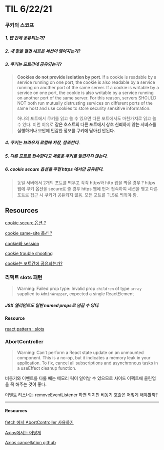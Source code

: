 # TIL 6/22/21

### 쿠키의 스코프

##### 1. 탭 간에 공유되는가?

##### 2. 새 창을 열면 새로운 세션이 맺어지는가?

##### 3. 쿠키는 포트간에 공유되는가?

   > **Cookies do not provide isolation by port**. If a cookie is readable by a service running on one port, the cookie is also readable by a service running on another port of the same server. If a cookie is writable by a service on one port, the cookie is also writable by a service running on another port of the same server. For this reason, servers SHOULD NOT both run mutually distrusting services on different ports of the same host and use cookies to store security sensitive information.
   >
   > 하나의 포트에서 쿠키를 읽고 쓸 수 있으면 다른 포트에서도 마찬가지로 읽고 쓸 수 있다. 이런 이유로 **같은 호스트의 다른 포트에서 상호 신뢰하지 않는 서비스를 실행하거나 보안에 민감한 정보를 쿠키에 담아선 안된다.**

##### 4. 쿠키는 브라우저 로컬에 저장, 참조한다.

##### 5. 다른 포트로 접속한다고 새로운 쿠키를 발급하지 않는다.

##### 6. cookie secure 옵션을 주면 https 에서만 공유된다.
   >동일 서버에서 2개의 포트를 띄우고 각각 https와 http 웹을 띄울 경우 ?  https 웹에 쿠키 옵션을 secure로 줄 경우 https 웹에 먼저 접속하여 세션을 맺고 다른 포트로 접근 시 쿠키가 공유되지 않음. 모든 포트를 TLS로 띄워야 함.



## Resources

[cookie secure 옵션 ? ]('https://nsinc.tistory.com/121')

[cookie same-site 옵션 ?]('https://www.hahwul.com/2020/01/18/samesite-lax/#section_3')

[cookie와 session]('https://jeong-pro.tistory.com/80')

[cookie trouble shooting]('https://medium.com/swlh/7-keys-to-the-mystery-of-a-missing-cookie-fdf22b012f09')

[cookie는 포트간에 공유되는가?]('https://stackoverflow.com/questions/1612177/are-http-cookies-port-specific')



### 리액트 slots 패턴

>  Warning: Failed prop type: Invalid prop `children` of type `array` supplied to `AdminWrapper`, expected a single ReactElement

##### JSX 엘리먼트도 일반 named props로 넘길 수 있다.

#### Resource

[react pattern : slots]('https://daveceddia.com/pluggable-slots-in-react-components/')

### AbortController

> Warning: Can't perform a React state update on an unmounted component. This is a no-op, but it indicates a memory leak in your application. To fix, cancel all subscriptions and asynchronous tasks in a useEffect cleanup function.

 비동기와 이벤트를 다룰 때는 메모리 릭이  일어날 수 있으므로 사이드 이펙트에 클린업을 꼭 해주는 것이 좋다.

 이벤트 리스너는 removeEventListener 하면 되지만 비동기 호출은 어떻게 해야할까?

---

#### Resources

[fetch 에서 AbortController 사용하기]('https://dev.to/pallymore/clean-up-async-requests-in-useeffect-hooks-90h')

[Axios에서는 어떻게]('https://falsy.me/%EB%B9%84%EB%8F%99%EA%B8%B0-%EC%9A%94%EC%B2%AD-%EC%B7%A8%EC%86%8C%ED%95%98%EA%B8%B0-%EA%B7%B8%EB%A6%AC%EA%B3%A0-abortcontroller/')

[Axios cancellation github]('https://github.com/axios/axios#cancellation')

